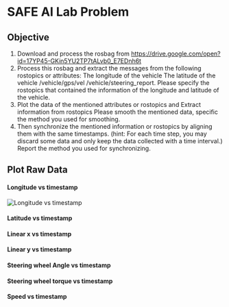 # SAFE AI Lab Problem

## Objective

1. Download and process the rosbag from https://drive.google.com/open?id=17YP45-GKin5YU2TP7tALvb0_E7EDnh6t
2. Process this rosbag and extract the messages from the following rostopics or attributes: The longitude of the vehicle The latitude of the vehicle /vehicle/gps/vel /vehicle/steering_report. Please specify the rostopics that contained the information of the longitude and latitude of the vehicle.
3. Plot the data of the mentioned attributes or rostopics and Extract information from rostopics Please smooth the mentioned data, specific the method you used for smoothing. 
4. Then synchronize the mentioned information or rostopics by aligning them with the same timestamps. (hint: For each time step, you may discard some data and only keep the data collected with a time interval.) Report the method you used for synchronizing.


## Plot Raw Data

#### Longitude vs timestamp
![Longitude vs timestamp]()

#### Latitude vs timestamp
#### Linear x vs timestamp
#### Linear y vs timestamp
#### Steering wheel Angle vs timestamp
#### Steering wheel torque vs timestamp
#### Speed vs timestamp
